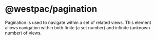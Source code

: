 # @westpac/pagination

Pagination is used to navigate within a set of related views. This element allows navigation within both finite (a set number) and infinite (unknown number) of views.

